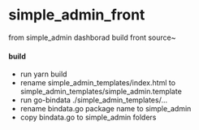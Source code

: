 # simple_admin_front
from simple_admin dashborad build  front  source~

#### build
* run yarn build
* rename simple_admin_templates/index.html to simple_admin_templates/simple_admin.template
* run go-bindata ./simple_admin_templates/...
* rename bindata.go package name to simple_admin
* copy bindata.go to simple_admin folders
